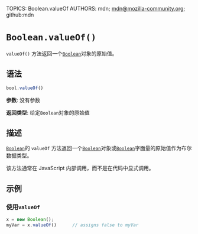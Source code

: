 TOPICS: Boolean.valueOf
AUTHORS: mdn; mdn@mozilla-community.org; github:mdn

# `Boolean.valueOf()`

`valueOf()` 方法返回一个[`Boolean`](/zh-hans/webfrontend/Boolean)对象的原始值。

## 语法

```javascript
bool.valueOf()
```

**参数**: 没有参数

**返回类型**: 给定`Boolean`对象的原始值

## 描述

[`Boolean`](/zh-hans/webfrontend/Boolean)的 `valueOf` 方法返回一个[`Boolean`](/zh-hans/webfrontend/Boolean)对象或[`Boolean`](/zh-hans/webfrontend/Boolean)字面量的原始值作为布尔数据类型。

该方法通常在 JavaScript 内部调用，而不是在代码中显式调用。

## 示例

### 使用`valueOf`

```javascript
x = new Boolean();
myVar = x.valueOf()      // assigns false to myVar
```
